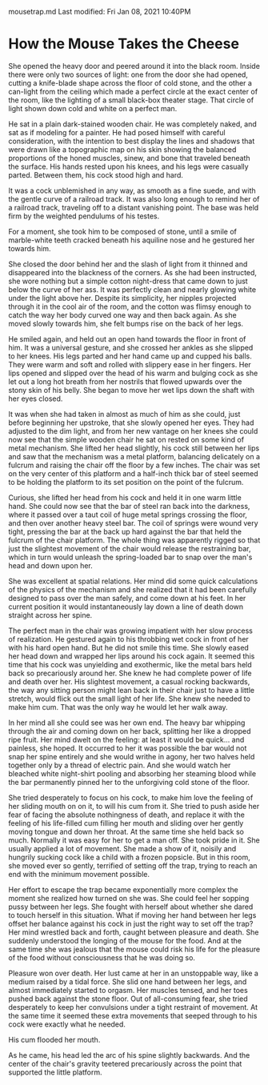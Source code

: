 mousetrap.md
Last modified: Fri Jan 08, 2021  10:40PM


# How the Mouse Takes the Cheese


She opened the heavy door and peered around it into the black room.
Inside there were only two sources of light: one from the door she had
opened, cutting a knife-blade shape across the floor of cold stone, and
the other a can-light from the ceiling which made a perfect circle at
the exact center of the room, like the lighting of a small black-box
theater stage. That circle of light shown down cold and white on a
perfect man.

He sat in a plain dark-stained wooden chair. He was completely naked,
and sat as if modeling for a painter. He had posed himself with careful
consideration, with the intention to best display the lines and shadows
that were drawn like a topographic map on his skin showing the balanced
proportions of the honed muscles, sinew, and bone that traveled beneath
the surface. His hands rested upon his knees, and his legs were casually
parted. Between them, his cock stood high and hard.

It was a cock unblemished in any way, as smooth as a fine suede, and
with the gentle curve of a railroad track. It was also long enough to
remind her of a railroad track, traveling off to a distant vanishing
point. The base was held firm by the weighted pendulums of his testes.

For a moment, she took him to be composed of stone, until a smile of
marble-white teeth cracked beneath his aquiline nose and he gestured her
towards him.

She closed the door behind her and the slash of light from it thinned
and disappeared into the blackness of the corners. As she had been
instructed, she wore nothing but a simple cotton night-dress that came
down to just below the curve of her ass. It was perfectly clean and
nearly glowing white under the light above her. Despite its simplicity,
her nipples projected through it in the cool air of the room, and the
cotton was flimsy enough to catch the way her body curved one way and
then back again. As she moved slowly towards him, she felt bumps rise on
the back of her legs.

He smiled again, and held out an open hand towards the floor in front
of him. It was a universal gesture, and she crossed her ankles as she
slipped to her knees. His legs parted and her hand came up and cupped
his balls. They were warm and soft and rolled with slippery ease in
her fingers. Her lips opened and slipped over the head of his warm and
bulging cock as she let out a long hot breath from her nostrils that
flowed upwards over the stony skin of his belly. She began to move her
wet lips down the shaft with her eyes closed.

It was when she had taken in almost as much of him as she could, just
before beginning her upstroke, that she slowly opened her eyes. They had
adjusted to the dim light, and from her new vantage on her knees she
could now see that the simple wooden chair he sat on rested on some kind
of metal mechanism. She lifted her head slightly, his cock still between
her lips and saw that the mechanism was a metal platform, balancing
delicately on a fulcrum and raising the chair off the floor by a few
inches. The chair was set on the very center of this platform and a
half-inch thick bar of steel seemed to be holding the platform to its
set position on the point of the fulcrum.

Curious, she lifted her head from his cock and held it in one warm
little hand. She could now see that the bar of steel ran back into
the darkness, where it passed over a taut coil of huge metal springs
crossing the floor, and then over another heavy steel bar. The coil of
springs were wound very tight, pressing the bar at the back up hard
against the bar that held the fulcrum of the chair platform. The whole
thing was apparently rigged so that just the slightest movement of the
chair would release the restraining bar, which in turn would unleash the
spring-loaded bar to snap over the man's head and down upon her.

She was excellent at spatial relations. Her mind did some quick
calculations of the physics of the mechanism and she realized that it
had been carefully designed to pass over the man safely, and come down
at his feet. In her current position it would instantaneously lay down a
line of death down straight across her spine.

The perfect man in the chair was growing impatient with her slow process
of realization. He gestured again to his throbbing wet cock in front
of her with his hard open hand. But he did not smile this time. She
slowly eased her head down and wrapped her lips around his cock again.
It seemed this time that his cock was unyielding and exothermic, like
the metal bars held back so precariously around her. She knew he had
complete power of life and death over her. His slightest movement, a
casual rocking backwards, the way any sitting person might lean back in
their chair just to have a little stretch, would flick out the small
light of her life. She knew she needed to make him cum. That was the
only way he would let her walk away.

In her mind all she could see was her own end. The heavy bar whipping
through the air and coming down on her back, splitting her like a
dropped ripe fruit. Her mind dwelt on the feeling: at least it would be
quick... and painless, she hoped. It occurred to her it was possible the
bar would not snap her spine entirely and she would writhe in agony,
her two halves held together only by a thread of electric pain. And she
would watch her bleached white night-shirt pooling and absorbing her
steaming blood while the bar permanently pinned her to the unforgiving
cold stone of the floor.

She tried desperately to focus on his cock, to make him love the feeling
of her sliding mouth on on it, to will his cum from it. She tried to
push aside her fear of facing the absolute nothingness of death, and
replace it with the feeling of his life-filled cum filling her mouth
and sliding over her gently moving tongue and down her throat. At the
same time she held back so much. Normally it was easy for her to get a
man off. She took pride in it. She usually applied a lot of movement.
She made a show of it, noisily and hungrily sucking cock like a child
with a frozen popsicle. But in this room, she moved ever so gently,
terrified of setting off the trap, trying to reach an end with the
minimum movement possible.

Her effort to escape the trap became exponentially more complex the
moment she realized how turned on she was. She could feel her sopping
pussy between her legs. She fought with herself about whether she dared
to touch herself in this situation. What if moving her hand between her
legs offset her balance against his cock in just the right way to set
off the trap? Her mind wrestled back and forth, caught between pleasure
and death. She suddenly understood the longing of the mouse for the
food. And at the same time she was jealous that the mouse could risk
his life for the pleasure of the food without consciousness that he was
doing so.

Pleasure won over death. Her lust came at her in an unstoppable way,
like a medium raised by a tidal force. She slid one hand between her
legs, and almost immediately started to orgasm. Her muscles tensed, and
her toes pushed back against the stone floor. Out of all-consuming fear,
she tried desperately to keep her convulsions under a tight restraint of
movement. At the same time it seemed these extra movements that seeped
through to his cock were exactly what he needed.

His cum flooded her mouth.

As he came, his head led the arc of his spine slightly backwards. And
the center of the chair's gravity teetered precariously across the point
that supported the little platform.


